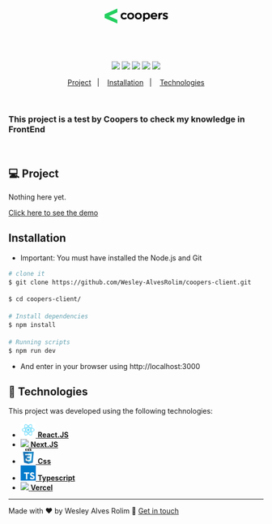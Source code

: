 <h1 align="center">
 <svg width="125px" height="30px" viewBox="0 0 170 40" version="1.1" xmlns="http://www.w3.org/2000/svg" xmlns:xlink="http://www.w3.org/1999/xlink"> <title>Coopers Digital Production</title> <defs> <polygon id="brand-path-1" points="3.39524666e-06 0.0157369682 34.1046788 0.0157369682 34.1046788 39.1132387 3.39524666e-06 39.1132387"></polygon> <path d="M33.7355476,0.0381761534 L0.157661674,14.7546691 C0.0618817655,14.7966513 3.39524666e-06,14.8913277 3.39524666e-06,14.9959183 L3.39524666e-06,24.1330873 C3.39524666e-06,24.2376779 0.0618817655,24.3323543 0.157661674,24.3743196 L33.7355476,39.0907955 C33.909588,39.1670697 34.1046788,39.0395782 34.1046788,38.8495462 L34.1046788,29.9470058 C34.1046788,29.8424322 34.0428005,29.7477388 33.9470206,29.7057735 L11.3585804,19.8057096 C11.1483467,19.7135796 11.1483467,19.4153581 11.3585804,19.3232281 L33.9470206,9.42319812 C34.0428005,9.38123287 34.1046788,9.28655642 34.1046788,9.18196585 L34.1046788,0.279425404 C34.1046788,0.0893934492 33.909588,-0.0380980627 33.7355476,0.0381761534" id="brand-path-3"></path> <path d="M9.28103675,4.42786639 C7.87160196,4.42786639 6.72843938,4.90513621 5.85058139,5.85872518 C4.97272339,6.81278949 4.53356521,8.04837068 4.53356521,9.56545177 C4.53356521,11.1263485 4.97272339,12.383829 5.85058139,13.337418 C6.72843938,14.2914823 7.87160196,14.7682938 9.28103675,14.7682938 C11.1704236,14.7682938 12.6310587,14.20526 13.6629591,13.079566 C13.840123,12.8862916 14.13517,12.8614723 14.3371871,13.0285864 L16.2395438,14.6023511 C16.4446846,14.7720625 16.4768546,15.075309 16.312253,15.284575 C15.5719025,16.2257883 14.6371742,16.9643223 13.5083735,17.4995151 C12.2289766,18.1068228 10.7442862,18.4102391 9.05382684,18.4102391 C7.34099281,18.4102391 5.81819073,18.0415492 4.48496225,17.3046958 C3.15175075,16.5678254 2.11623447,15.5323092 1.37983942,14.1990977 C0.642510685,12.8658692 0.274313162,11.3325928 0.274313162,9.59784242 C0.274313162,7.84212642 0.648214699,6.29265468 1.39603475,4.9480012 C2.1438548,3.60431536 3.1841414,2.56355343 4.51736988,1.82668304 C5.85058139,1.08981266 7.3838578,0.721139804 9.11860815,0.721139804 C10.7009459,0.721139804 12.115134,0.997411025 13.3621402,1.54993649 C14.4554775,2.03516816 15.3698514,2.69973677 16.1049563,3.54362532 C16.2772311,3.74138147 16.262309,4.04080827 16.0721072,4.22138446 L14.1808021,6.0169267 C13.9916868,6.1965013 13.6967757,6.19359836 13.5070324,6.01470282 C12.385158,4.9569307 10.9764871,4.42786639 9.28103675,4.42786639" id="brand-path-4"></path> <path d="M23.6211139,5.79347364 C22.71039,6.76897893 22.2550364,8.03740913 22.2550364,9.59784751 C22.2550364,11.1587273 22.71039,12.4271745 23.6211139,13.4026797 C24.5313626,14.378185 25.7235865,14.8659292 27.1977856,14.8659292 C28.6286614,14.8659292 29.7989859,14.378185 30.7097099,13.4026797 C31.6199416,12.4271745 32.0753121,11.1587273 32.0753121,9.59784751 C32.0753121,8.03740913 31.6199416,6.76897893 30.7097099,5.79347364 C29.7989859,4.81796834 28.6286614,4.33022419 27.1977856,4.33022419 C25.7235865,4.33022419 24.5313626,4.81796834 23.6211139,5.79347364 M31.9614694,1.82668814 C33.3380382,2.56354154 34.4106985,3.59858248 35.1804349,4.93181096 C35.9496959,6.26502247 36.3350394,7.79877422 36.3350394,9.53306621 C36.3350394,11.2887822 35.9496959,12.8391876 35.1804349,14.1828905 C34.4106985,15.5270686 33.3380382,16.5678136 31.9614694,17.3046839 C30.5844253,18.0415543 28.9968589,18.4102272 27.1977856,18.4102272 C25.3768299,18.4102272 23.7725759,18.0415543 22.3855328,17.3046839 C20.9975559,16.5678136 19.9191577,15.5270686 19.1498966,14.1828905 C18.3801603,12.8391876 17.9957844,11.2887822 17.9957844,9.53306621 C17.9957844,7.79877422 18.3801603,6.26502247 19.1498966,4.93181096 C19.9191577,3.59858248 20.9975559,2.56354154 22.3855328,1.82668814 C23.7725759,1.08981776 25.3768299,0.721144897 27.1977856,0.721144897 C28.9968589,0.721144897 30.5844253,1.08981776 31.9614694,1.82668814" id="brand-path-5"></path> <path d="M44.041409,5.79347364 C43.130702,6.76897893 42.6753315,8.03740913 42.6753315,9.59784751 C42.6753315,11.1587273 43.130702,12.4271745 44.041409,13.4026797 C44.9516577,14.378185 46.1438816,14.8659292 47.6180807,14.8659292 C49.0489734,14.8659292 50.219281,14.378185 51.130005,13.4026797 C52.0402536,12.4271745 52.4956071,11.1587273 52.4956071,9.59784751 C52.4956071,8.03740913 52.0402536,6.76897893 51.130005,5.79347364 C50.219281,4.81796834 49.0489734,4.33022419 47.6180807,4.33022419 C46.1438816,4.33022419 44.9516577,4.81796834 44.041409,5.79347364 M52.3817645,1.82668814 C53.7583333,2.56354154 54.8309936,3.59858248 55.60073,4.93181096 C56.370008,6.26502247 56.7553345,7.79877422 56.7553345,9.53306621 C56.7553345,11.2887822 56.370008,12.8391876 55.60073,14.1828905 C54.8309936,15.5270686 53.7583333,16.5678136 52.3817645,17.3046839 C51.0047374,18.0415543 49.417154,18.4102272 47.6180807,18.4102272 C45.797125,18.4102272 44.192888,18.0415543 42.8058448,17.3046839 C41.417851,16.5678136 40.3394528,15.5270686 39.5702087,14.1828905 C38.8004723,12.8391876 38.4160795,11.2887822 38.4160795,9.53306621 C38.4160795,7.79877422 38.8004723,6.26502247 39.5702087,4.93181096 C40.3394528,3.59858248 41.417851,2.56354154 42.8058448,1.82668814 C44.192888,1.08981776 45.797125,0.721144897 47.6180807,0.721144897 C49.417154,0.721144897 51.0047374,1.08981776 52.3817645,1.82668814" id="brand-path-6"></path> <path d="M93.7814907,8.19983942 C94.0807647,8.19983942 94.3049698,7.93388975 94.2658057,7.63717915 C94.1313369,6.6185712 93.7240262,5.78726203 93.0432792,5.14330258 C92.2411522,4.38451588 91.1789493,4.00489335 89.8567044,4.00489335 C88.6211063,4.00489335 87.58559,4.3792872 86.7515646,5.12710725 C86.0521947,5.75346235 85.577709,6.57363511 85.3272756,7.58789714 C85.2506449,7.89822269 85.4823705,8.19983942 85.802016,8.19983942 L93.7814907,8.19983942 Z M96.0836207,3.0946447 C97.4820889,4.67745776 98.1813399,6.89901857 98.1813399,9.76073617 C98.1813399,10.0677174 98.1779447,10.3327843 98.1714088,10.5560048 C98.1636507,10.8202229 97.9466775,11.028708 97.6823235,11.028708 L85.9519501,11.028708 C85.6167883,11.028708 85.379121,11.3593541 85.487684,11.6764532 C85.8068542,12.6084993 86.3258007,13.3630419 87.0440312,13.9390116 C87.9218892,14.6434913 89.0002704,14.9959688 90.2796673,14.9959688 C91.1679996,14.9959688 92.019171,14.8283116 92.8322646,14.491554 C93.644866,14.1557472 94.3550497,13.673707 94.9618822,13.0449583 L96.9121628,15.0784903 C97.0974923,15.2717478 97.0940461,15.5792383 96.9031314,15.7669954 C96.1029057,16.5538608 95.157703,17.1745968 94.0678288,17.6295428 C92.8208226,18.1496777 91.4390252,18.4102289 89.9219441,18.4102289 C88.1443287,18.4102289 86.577711,18.041556 85.2230415,17.3046856 C83.868406,16.5678153 82.8219231,15.532299 82.085545,14.1990875 C81.3481823,12.865859 80.9800018,11.3325996 80.9800018,9.59784921 C80.9800018,7.86403255 81.3539033,6.32503515 82.1017234,4.98039864 C82.8495604,3.63669583 83.8950757,2.59070521 85.2392538,1.84288516 C86.583415,1.09504813 88.1114628,0.721146595 89.8242968,0.721146595 C92.5988584,0.721146595 94.6856279,1.51230697 96.0836207,3.0946447 Z" id="brand-path-7"></path> <path d="M122.61748,4.39547234 C121.717706,4.11397244 120.888434,3.97249251 120.129664,3.97249251 C119.414235,3.97249251 118.845514,4.09777711 118.422534,4.34641102 C118.000047,4.59601258 117.788557,4.98040543 117.788557,5.50101558 C117.788557,6.04306671 118.053861,6.46032554 118.585438,6.75277511 C119.116047,7.04524166 119.95581,7.35437887 121.105169,7.67969443 C122.31931,8.04836729 123.316239,8.41133613 124.096925,8.76904234 C124.877136,9.12627322 125.55447,9.65785001 126.128912,10.3623297 C126.703354,11.0668095 126.99105,11.9937288 126.99105,13.142137 C126.99105,14.8330717 126.340402,16.1338926 125.04004,17.0441412 C123.739219,17.9548652 122.102116,18.4102357 120.129664,18.4102357 C118.785486,18.4102357 117.474174,18.1987458 116.195252,17.7757659 C115.061545,17.4013891 114.081558,16.8863641 113.254629,16.2310475 C113.07154,16.0859517 113.010986,15.8348222 113.114541,15.6254204 L114.138683,13.5541332 C114.274374,13.2796954 114.623066,13.1993809 114.86968,13.3807719 C115.548169,13.8798222 116.325749,14.2827192 117.203148,14.5891911 C118.286775,14.9688306 119.317063,15.1584042 120.292568,15.1584042 C121.072779,15.1584042 121.695806,15.0231206 122.162127,14.7520951 C122.627954,14.4810695 122.861361,14.0747603 122.861361,13.5327092 C122.861361,12.9258768 122.58986,12.4705233 122.048284,12.1666317 C121.506233,11.8636908 120.628375,11.527884 119.414235,11.1587358 C118.24391,10.8124546 117.289846,10.4709267 116.552992,10.1346445 C115.81563,9.7988546 115.175931,9.28919413 114.634356,8.60613841 C114.092304,7.923575 113.821771,7.02904634 113.821771,5.9235031 C113.821771,4.21161973 114.444324,2.90507789 115.691313,2.00530357 C116.937368,1.10600459 118.503986,0.655896745 120.389723,0.655896745 C121.538607,0.655896745 122.671312,0.818308368 123.787788,1.1436409 C124.743125,1.42201718 125.60708,1.79523966 126.379991,2.26390254 C126.599018,2.39672459 126.680589,2.67479529 126.566016,2.90388955 L125.464344,5.10689535 C125.341673,5.35221889 125.040311,5.45003595 124.798909,5.31977731 C124.090287,4.9373537 123.363059,4.62925205 122.61748,4.39547234" id="brand-path-8"></path> <path d="M73.2412433,13.2888371 C72.3305193,14.2752921 71.1601947,14.7682819 69.7293359,14.7682819 C68.2765608,14.7682819 67.0952866,14.2805377 66.1850379,13.3050325 C65.274314,12.3295272 64.8194188,11.06108 64.8194188,9.50065858 C64.8194188,7.96167815 65.274314,6.70419762 66.1850379,5.72869233 C67.0952866,4.75318704 68.2765608,4.26544288 69.7293359,4.26544288 C71.1601947,4.26544288 72.3305193,4.75318704 73.2412433,5.72869233 C74.1514749,6.70419762 74.6068454,7.96167815 74.6068454,9.50065858 C74.6068454,11.0401313 74.1514749,12.3023822 73.2412433,13.2888371 M77.8748722,4.98039694 C77.1918334,3.63669413 76.2268025,2.59070352 74.9807639,1.84288346 C73.7337577,1.09504643 72.2981116,0.721144897 70.6724506,0.721144897 C69.3716127,0.721144897 68.2279579,0.975975135 67.2415199,1.48516028 C66.6508997,1.79030807 66.1244837,2.17877521 65.6622888,2.65076543 C65.3533044,2.96626872 64.8194188,2.75567855 64.8194188,2.31409277 L64.8194188,1.58791742 C64.8194188,1.24645746 64.4784851,1.01004643 64.1587038,1.12976283 L60.9097753,2.34610995 C60.7187078,2.41764779 60.5920991,2.60022718 60.5920991,2.80424755 L60.5920991,24.5557085 L60.6401758,24.5557085 L64.5017426,23.1099785 C64.6928101,23.0384577 64.8194188,22.8558613 64.8194188,22.6518409 L64.8194188,16.7928675 C64.8194188,16.353964 65.3496036,16.1404878 65.6582145,16.4525619 C66.1376233,16.9373183 66.6816946,17.3351902 67.2905812,17.6457365 C68.2875105,18.1553969 69.436394,18.4102272 70.7372149,18.4102272 C72.3629099,18.4102272 73.7937687,18.0415543 75.0293329,17.3046839 C76.2649141,16.5678136 77.2189784,15.5380183 77.8910675,14.2152811 C78.5626812,12.8934946 78.8989465,11.3649885 78.8989465,9.6307135 C78.8989465,7.87450519 78.5574356,6.32505043 77.8748722,4.98039694" id="brand-path-9"></path> <path d="M108.440302,1.61519822 C107.858509,1.9594253 107.347066,2.39204763 106.905973,2.91308218 C106.614695,3.2571395 106.050133,3.04074346 106.050133,2.58993958 L106.050133,1.5997838 C106.050133,1.25834082 105.709182,1.0219298 105.389418,1.1416462 L102.140948,2.35780657 C101.94988,2.42934442 101.823272,2.61192381 101.823272,2.81594418 L101.823272,18.2473232 L101.875796,18.2473232 L105.732457,16.8034607 C105.923524,16.7319228 106.050133,16.5493264 106.050133,16.3453061 L106.050133,9.85790643 C106.050133,8.2541447 106.586938,6.98045187 107.659616,6.0373542 C108.632897,5.18200669 109.904706,4.75958708 111.475398,4.76902586 C111.746644,4.77065558 111.968404,4.55262982 111.968404,4.28138356 L111.968404,1.20145347 C111.968404,0.917458059 111.726442,0.690740463 111.443262,0.712079589 C110.315429,0.797062612 109.314765,1.09820401 108.440302,1.61519822" id="brand-path-10"></path> </defs> <g stroke="none" stroke-width="1" fill="none" fill-rule="evenodd"> <g id="brand-logo-coopers"> <g id="brand-Page-1"> <g id="brand-arrow" transform="translate(0.000000, 0.001188)"> <mask id="brand-mask-2" fill="#23CF5F"> <use xlink:href="#brand-path-1"></use> </mask> <g id="brand-Clip-2"></g> <g id="brand-Fill-1" mask="url(#mask-2)" fill="#23CF5F"> <use xlink:href="#brand-path-3"></use> <use xlink:href="#brand-path-3"></use> </g> </g> <g id="brand-text" transform="translate(43.000000, 10.000000)" fill="#000000"> <g id="brand-Fill-4"> <use xlink:href="#brand-path-4"></use> <use xlink:href="#brand-path-4"></use> </g> <g id="brand-Fill-6"> <use xlink:href="#brand-path-5"></use> <use xlink:href="#brand-path-5"></use> </g> <g id="brand-Fill-8"> <use xlink:href="#brand-path-6"></use> <use xlink:href="#brand-path-6"></use> </g> <g id="brand-Fill-10"> <use xlink:href="#brand-path-7"></use> <use xlink:href="#brand-path-7"></use> </g> <g id="brand-Fill-12"> <use xlink:href="#brand-path-8"></use> <use xlink:href="#brand-path-8"></use> </g> <g id="brand-Fill-14"> <use xlink:href="#brand-path-9"></use> <use xlink:href="#brand-path-9"></use> </g> <g id="brand-Fill-16"> <use xlink:href="#brand-path-10"></use> <use xlink:href="#brand-path-10"></use> </g> </g> </g> </g> </g> </svg>
</h1>

<br>

<p align="center">
  <br>
  <img src="https://img.shields.io/github/languages/top/Wesley-AlvesRolim/coopers-client">
  <img src="https://img.shields.io/github/issues/Wesley-AlvesRolim/coopers-client">
  <img src="https://img.shields.io/github/forks/Wesley-AlvesRolim/coopers-client">
  <img src="https://img.shields.io/github/stars/Wesley-AlvesRolim/coopers-client">
  <img src="https://img.shields.io/github/license/Wesley-AlvesRolim/coopers-client">
</p>

<p align="center">
  <a href="#-project">Project</a>&nbsp;&nbsp;&nbsp;|&nbsp;&nbsp;&nbsp;
  <a href="#installation">Installation</a>&nbsp;&nbsp;&nbsp;|&nbsp;&nbsp;&nbsp;
  <a href="#rocket-technologies">Technologies</a>
</p>

<br>

### This project is a test by Coopers to check my knowledge in FrontEnd

<br>

## 💻 Project

<p>Nothing here yet.</p>

[Click here to see the demo](https://coopers-client.vercel.app/)

## Installation

- Important: You must have installed the Node.js and Git

```bash
# clone it
$ git clone https://github.com/Wesley-AlvesRolim/coopers-client.git

$ cd coopers-client/

# Install dependencies
$ npm install

# Running scripts
$ npm run dev
```

- And enter in your browser using http://localhost:3000

## :rocket: Technologies

This project was developed using the following technologies:

- [<img height="30" src="https://raw.githubusercontent.com/github/explore/80688e429a7d4ef2fca1e82350fe8e3517d3494d/topics/react/react.png"> **React.JS**](https://reactjs.org/)
- [<img height="30" src="https://camo.githubusercontent.com/3aa42ee93eafa8f736bac662e8ca536350dad790ba36f2f0cb1783aa2be42f6d/68747470733a2f2f63646e2e776f726c64766563746f726c6f676f2e636f6d2f6c6f676f732f6e6578746a732d322e737667"> **Next.JS**](https://nextjs.org/)
- [<img height="30" src="https://raw.githubusercontent.com/github/explore/80688e429a7d4ef2fca1e82350fe8e3517d3494d/topics/css/css.png"> **Css**](https://developer.mozilla.org/pt-BR/docs/Web/CSS)
- [<img height="30" src="https://raw.githubusercontent.com/github/explore/80688e429a7d4ef2fca1e82350fe8e3517d3494d/topics/typescript/typescript.png"> **Typescript**](https://www.typescriptlang.org/)
- [<img height="30" src="https://assets.vercel.com/image/upload/q_auto/front/favicon/vercel/favicon.ico"> **Vercel**](https://vercel.com/)

---

Made with ♥ by Wesley Alves Rolim :wave: [Get in touch](https://www.linkedin.com/in/wesley-alves-rolim/)
